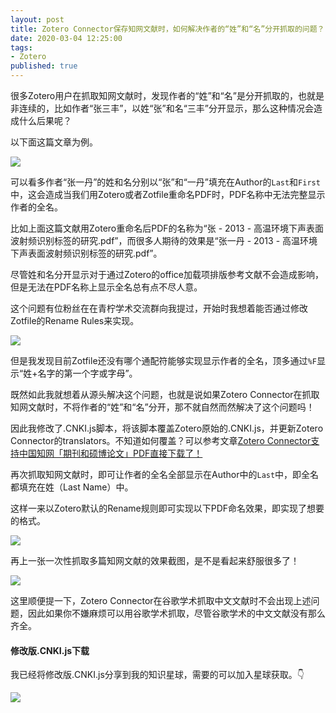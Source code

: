 ```yaml
---
layout: post
title: Zotero Connector保存知网文献时，如何解决作者的“姓”和“名”分开抓取的问题？
date: 2020-03-04 12:25:00
tags: 
- Zotero
published: true
---
```


很多Zotero用户在抓取知网文献时，发现作者的“姓”和“名”是分开抓取的，也就是非连续的，比如作者“张三丰”，以姓“张”和名“三丰”分开显示，那么这种情况会造成什么后果呢？

以下面这篇文章为例。

![](https://tva1.sinaimg.cn/large/00831rSTly1gchsec1fqkj31740q8jvk.jpg)

可以看多作者“张一丹”的姓和名分别以“张”和“一丹”填充在Author的`Last`和`First`中，这会造成当我们用Zotero或者Zotfile重命名PDF时，PDF名称中无法完整显示作者的全名。

比如上面这篇文献用Zotero重命名后PDF的名称为“张 - 2013 - 高温环境下声表面波射频识别标签的研究.pdf”，而很多人期待的效果是“张一丹 - 2013 - 高温环境下声表面波射频识别标签的研究.pdf”。

尽管姓和名分开显示对于通过Zotero的office加载项排版参考文献不会造成影响，但是无法在PDF名称上显示全名总有点不尽人意。

这个问题有位粉丝在在青柠学术交流群向我提过，开始时我想着能否通过修改Zotfile的Rename Rules来实现。

![](https://tva1.sinaimg.cn/large/00831rSTly1gchsn0g2faj30k60lv0uc.jpg)

但是我发现目前Zotfile还没有哪个通配符能够实现显示作者的全名，顶多通过`%F`显示“姓+名字的第一个字或字母”。

既然如此我就想着从源头解决这个问题，也就是说如果Zotero Connector在抓取知网文献时，不将作者的“姓”和“名”分开，那不就自然而然解决了这个问题吗！

因此我修改了.CNKI.js脚本，将该脚本覆盖Zotero原始的.CNKI.js，并更新Zotero Connector的translators。不知道如何覆盖？可以参考文章[Zotero Connector支持中国知网「期刊和硕博论文」PDF直接下载了！](https://mp.weixin.qq.com/s/JA0ZPKQC4n0rznzuuVbCig)

再次抓取知网文献时，即可让作者的全名全部显示在Author中的`Last`中，即全名都填充在姓（Last Name）中。

这样一来以Zotero默认的Rename规则即可实现以下PDF命名效果，即实现了想要的格式。

![](https://tva1.sinaimg.cn/large/00831rSTly1gcht77u19bj31740q878g.jpg)

再上一张一次性抓取多篇知网文献的效果截图，是不是看起来舒服很多了！

![](https://tva1.sinaimg.cn/large/00831rSTly1gcht9q8fm0j31740q810y.jpg)

这里顺便提一下，Zotero Connector在谷歌学术抓取中文文献时不会出现上述问题，因此如果你不嫌麻烦可以用谷歌学术抓取，尽管谷歌学术的中文文献没有那么齐全。

#### 修改版.CNKI.js下载

我已经将修改版.CNKI.js分享到我的知识星球，需要的可以加入星球获取。👇

![](https://tva1.sinaimg.cn/large/00831rSTly1gchtdlieauj30ku1eadjr.jpg)


